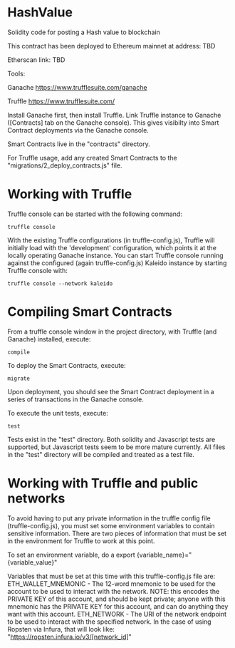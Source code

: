 # HashValue
Solidity code for posting a Hash value to blockchain


This contract has been deployed to Ethereum mainnet at address: TBD

Etherscan link:  TBD


Tools:

Ganache
https://www.trufflesuite.com/ganache

Truffle
https://www.trufflesuite.com/


Install Ganache first, then install Truffle.  Link Truffle instance to Ganache ([Contracts] tab on the Ganache console).  This gives visibilty into Smart Contract deployments via the Ganache console.



Smart Contracts live in the "contracts" directory.


For Truffle usage, add any created Smart Contracts to the "migrations/2_deploy_contracts.js" file.

# Working with Truffle

Truffle console can be started with the following command:

	truffle console

With the existing Truffle configurations (in truffle-config.js), Truffle will initially load with the 'development' configuration, which points it at the locally operating Ganache instance.  You can start Truffle console running against the configured (again truffle-config.js) Kaleido instance by starting Truffle console with:

	truffle console --network kaleido



# Compiling Smart Contracts

From a truffle console window in the project directory, with Truffle (and Ganache) installed, execute:

	compile

To deploy the Smart Contracts, execute:

	migrate

Upon deployment, you should see the Smart Contract deployment in a series of transactions in the Ganache console.


To execute the unit tests, execute:

	test

Tests exist in the "test" directory.  Both solidity and Javascript tests are supported, but Javascript tests seem to be more mature currently.  All files in the "test" directory will be compiled and treated as a test file.



# Working with Truffle and public networks

To avoid having to put any private information in the truffle config file (truffle-config.js), you must set some environment variables to contain sensitive information.  There are two pieces of information that must be set in the environment for Truffle to work at this point.  

To set an environment variable, do a
	export {variable_name}="{variable_value}"

Variables that must be set at this time with this truffle-config.js file are:
	ETH_WALLET_MNEMONIC - The 12-word mnemonic to be used for the account to be used to interact with the network.  NOTE: this encodes the PRIVATE KEY of this account, and should be kept private; anyone with this mnemonic has the PRIVATE KEY for this account, and can do anything they want with this account. 
	ETH_NETWORK - The URI of the network endpoint to be used to interact with the specified network.  In the case of using Ropsten via Infura, that will look like:  "https://ropsten.infura.io/v3/[network_id]"

